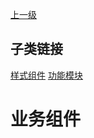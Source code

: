 [上一级](../)

## 子类链接
[样式组件](/frontend/layerBusiness/systemBusiness/componentBusiness/ui) [功能模块](/frontend/layerBusiness/systemBusiness/componentBusiness/moduleFunction) 
# 业务组件
